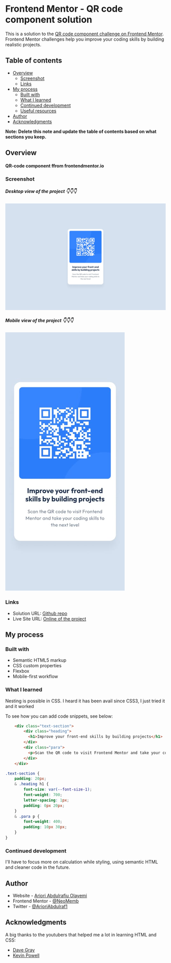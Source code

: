 # Frontend Mentor - QR code component solution

This is a solution to the [QR code component challenge on Frontend Mentor](https://www.frontendmentor.io/challenges/qr-code-component-iux_sIO_H). Frontend Mentor challenges help you improve your coding skills by building realistic projects. 

## Table of contents

- [Overview](#overview)
  - [Screenshot](#screenshot)
  - [Links](#links)
- [My process](#my-process)
  - [Built with](#built-with)
  - [What I learned](#what-i-learned)
  - [Continued development](#continued-development)
  - [Useful resources](#useful-resources)
- [Author](#author)
- [Acknowledgments](#acknowledgments)

**Note: Delete this note and update the table of contents based on what sections you keep.**

## Overview
 ####  QR-code component ffrom frontendmentor.io

### Screenshot
##### Desktop view of the project 👇👇👇
![](./design/desktop-design.jpg)

##### Mobile view of the project 👇👇👇
![](./design/mobile-design.jpg)

### Links

- Solution URL: [Github repo](https://github.com/NeoMemb/qr-code-component)
- Live Site URL: [Online of the project](https://NeoMemb.github.io)

## My process

### Built with

- Semantic HTML5 markup
- CSS custom properties
- Flexbox
- Mobile-first workflow

### What I learned

Nesting is possible in CSS. I heard it has been avail since CSS3, I just tried it and it worked 

To see how you can add code snippets, see below:

```html
    <div class="text-section">
        <div class="heading">
          <h1>Improve your front-end skills by building projects</h1>
        </div>
        <div class="para">
          <p>Scan the QR code to visit Frontend Mentor and take your coding skills to the next level</p>
        </div>
    </div>
```
```css
.text-section {
    padding: 20px;
    & .heading h1 {
        font-size: var(--font-size-1);
        font-weight: 700;
        letter-spacing: 1px;
        padding: 0px 20px;
    }
    & .para p {
        font-weight: 400;
        padding: 10px 30px;
    }
}
```
### Continued development

I'll have to focus more on calculation while styling, using semantic HTML and cleaner code in the future.

## Author

- Website - [Ariori Abdulrafiu Olayemi]()
- Frontend Mentor - [@NeoMemb](https://www.frontendmentor.io/profile/NeoMemb)
- Twitter - [@ArioriAbdulraf1](https://www.twitter.com/ArioriAbdulraf1)

## Acknowledgments

A big thanks to the youtubers that helped me a lot in learning HTML and CSS:
- [Dave Gray](https://youtube.com/@davegrayteachescode)
- [Kevin Powell](https://youtube.com/@kevinpowell?si=wb-xn1rvvRK3UzEV)


